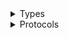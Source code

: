 <details>
<summary>Types</summary>

  - [CodeDeployClient](/aws-sdk-swift/reference/0.x/AWSCodeDeploy/CodeDeployClient)
  - [CodeDeployClient.CodeDeployClientConfiguration](/aws-sdk-swift/reference/0.x/AWSCodeDeploy/CodeDeployClient.CodeDeployClientConfiguration)
  - [CodeDeployClientLogHandlerFactory](/aws-sdk-swift/reference/0.x/AWSCodeDeploy/CodeDeployClientLogHandlerFactory)
  - [CodeDeployClientTypes](/aws-sdk-swift/reference/0.x/AWSCodeDeploy/CodeDeployClientTypes)

</details>

<details>
<summary>Protocols</summary>

  - [CodeDeployClientProtocol](/aws-sdk-swift/reference/0.x/AWSCodeDeploy/CodeDeployClientProtocol)

</details>
